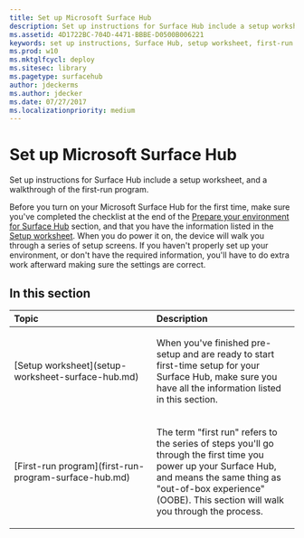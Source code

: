 ```yaml
---
title: Set up Microsoft Surface Hub
description: Set up instructions for Surface Hub include a setup worksheet, and a walkthrough of the first-run program.
ms.assetid: 4D1722BC-704D-4471-BBBE-D0500B006221
keywords: set up instructions, Surface Hub, setup worksheet, first-run program
ms.prod: w10
ms.mktglfcycl: deploy
ms.sitesec: library
ms.pagetype: surfacehub
author: jdeckerms
ms.author: jdecker
ms.date: 07/27/2017
ms.localizationpriority: medium
---
```


# Set up Microsoft Surface Hub


Set up instructions for Surface Hub include a setup worksheet, and a walkthrough of the first-run program.

Before you turn on your Microsoft Surface Hub for the first time, make sure you've completed the checklist at the end of the [Prepare your environment for Surface Hub](prepare-your-environment-for-surface-hub.md) section, and that you have the information listed in the [Setup worksheet](setup-worksheet-surface-hub.md). When you do power it on, the device will walk you through a series of setup screens. If you haven't properly set up your environment, or don't have the required information, you'll have to do extra work afterward making sure the settings are correct.

## In this section


<table>
<colgroup>
<col width="50%" />
<col width="50%" />
</colgroup>
<thead>
<tr class="header">
<th align="left">Topic</th>
<th align="left">Description</th>
</tr>
</thead>
<tbody>
<tr class="odd">
<td align="left"><p>[Setup worksheet](setup-worksheet-surface-hub.md)</p></td>
<td align="left"><p>When you've finished pre-setup and are ready to start first-time setup for your Surface Hub, make sure you have all the information listed in this section.</p></td>
</tr>
<tr class="even">
<td align="left"><p>[First-run program](first-run-program-surface-hub.md)</p></td>
<td align="left"><p>The term &quot;first run&quot; refers to the series of steps you'll go through the first time you power up your Surface Hub, and means the same thing as &quot;out-of-box experience&quot; (OOBE). This section will walk you through the process.</p></td>
</tr>
</tbody>
</table>

 

 

 





